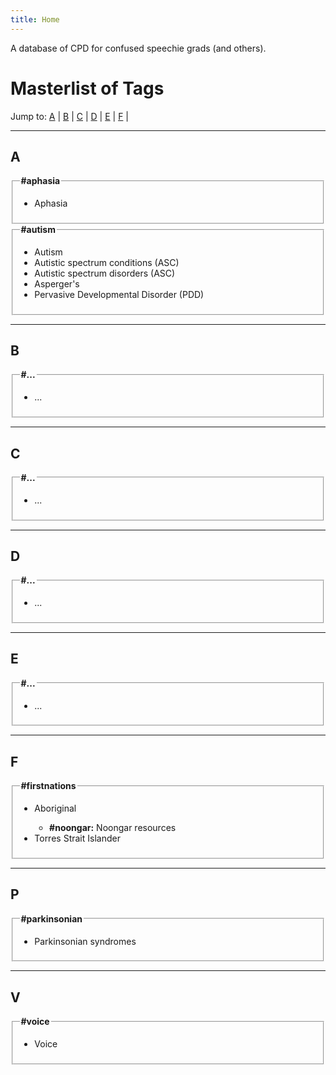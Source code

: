 ```yaml
---
title: Home
---
```


<p>A database of CPD for confused speechie grads (and others).</p>

<h1>Masterlist of Tags</h1>
<p>Jump to:
<a href="#a">A</a> |
<a href="#b">B</a> |
<a href="#c">C</a> |
<a href="#d">D</a> |
<a href="#e">E</a> |
<a href="#f">F</a> |
</p>



<!-- "A" -->
<hr> 
<h2 name="a">A</h2>

<fieldset> <!-- Aphasia -->
<legend style="font-weight:bold">#aphasia</legend>
<ul type="disc">
<li>Aphasia</li>
</ul>
</fieldset>

<fieldset> <!-- Autism -->
<legend style="font-weight:bold">#autism</legend>
<ul type="disc">
<li>Autism</li>
<li>Autistic spectrum conditions (ASC)</li>
<li>Autistic spectrum disorders (ASC)</li>
<li>Asperger's</li>
<li>Pervasive Developmental Disorder (PDD)</li>
</ul>
</fieldset>



<!-- "B" -->
<hr>
<h2 name="b">B</h2>

<fieldset> <!-- ... -->
<legend style="font-weight:bold">#...</legend>
<ul type="disc">
<li>...</li>
</ul>
</fieldset>



<!-- "C" -->
<hr>
<h2 name="c">C</h2>

<fieldset> <!-- ... -->
<legend style="font-weight:bold">#...</legend>
<ul type="disc">
<li>...</li>
</ul>
</fieldset>



<!-- "D" -->
<hr>
<h2 name="d">D</h2>

<fieldset> <!-- ... -->
<legend style="font-weight:bold">#...</legend>
<ul type="disc">
<li>...</li>
</ul>
</fieldset>



<!-- "E" -->
<hr>
<h2 name="e">E</h2>

<fieldset> <!-- ... -->
<legend style="font-weight:bold">#...</legend>
<ul type="disc">
<li>...</li>
</ul>
</fieldset>



<hr> <!-- "F" -->
<h2 name="f">F</h2>

<fieldset> <!-- First Nations -->
<legend style="font-weight:bold">#firstnations</legend>
<ul type="disc">
<li>Aboriginal</li>
<ul type="circle">
<li><b>#noongar:</b> Noongar resources</li>
</ul>
<li>Torres Strait Islander</li>
</ul>
</fieldset>



<hr> <!-- "P" -->
<h2 name="p">P</h2>

<fieldset> <!-- Parkinsonian -->
<legend style="font-weight:bold">#parkinsonian</legend>
<ul type="disc">
<li>Parkinsonian syndromes</li>
</ul>
</fieldset>



<hr> <!-- "V" -->
<h2 name="v">V</h2>

<fieldset> <!-- Voice -->
<legend style="font-weight:bold">#voice</legend>
<ul type="disc">
<li>Voice</li>
</ul>
</fieldset>